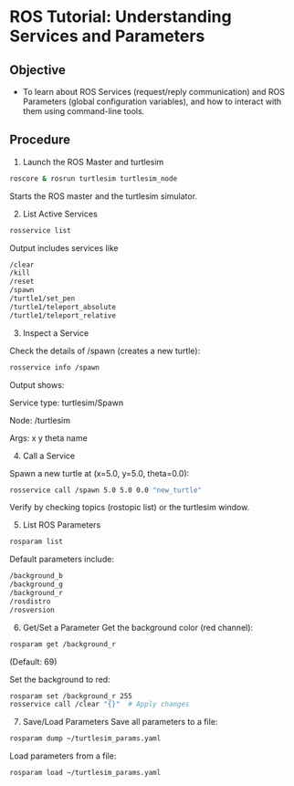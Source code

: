# ROS Tutorial: Understanding Services and Parameters

## Objective
- To learn about ROS Services (request/reply communication) and ROS Parameters (global configuration variables), and how to interact with them using command-line tools.

## Procedure
1. Launch the ROS Master and turtlesim

```bash
roscore & rosrun turtlesim turtlesim_node
```
Starts the ROS master and the turtlesim simulator.

2. List Active Services
```bash
rosservice list
```
Output includes services like

```bash
/clear  
/kill  
/reset  
/spawn  
/turtle1/set_pen  
/turtle1/teleport_absolute  
/turtle1/teleport_relative  
```
3. Inspect a Service

Check the details of /spawn (creates a new turtle):

```bash
rosservice info /spawn
```
Output shows:

Service type: turtlesim/Spawn

Node: /turtlesim

Args: x y theta name

4. Call a Service

Spawn a new turtle at (x=5.0, y=5.0, theta=0.0):

```bash
rosservice call /spawn 5.0 5.0 0.0 "new_turtle"
```
Verify by checking topics (rostopic list) or the turtlesim window.

5. List ROS Parameters
```bash
rosparam list
```
Default parameters include:

```bash
/background_b  
/background_g  
/background_r  
/rosdistro  
/rosversion  
```
6. Get/Set a Parameter
Get the background color (red channel):

```bash
rosparam get /background_r
```
(Default: 69)

Set the background to red:

```bash
rosparam set /background_r 255  
rosservice call /clear "{}"  # Apply changes  
```
7. Save/Load Parameters
Save all parameters to a file:

```bash
rosparam dump ~/turtlesim_params.yaml
```
Load parameters from a file:

```bash
rosparam load ~/turtlesim_params.yaml
```
